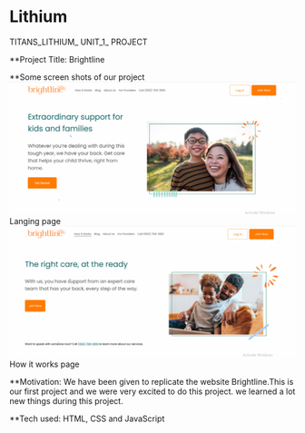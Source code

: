 # Lithium
TITANS_LITHIUM_ UNIT_1_ PROJECT

**Project Title: 
Brightline

**Some screen shots of our project
![](images/landing_page.png)
         Langing page
![](images/how_it_works_page.png)
        How it works page

**Motivation: 
We have been given to replicate the website Brightline.This is our first project and we were very excited to do this project.
we learned a lot new things during this project. 

**Tech used: 
HTML, CSS and JavaScript




